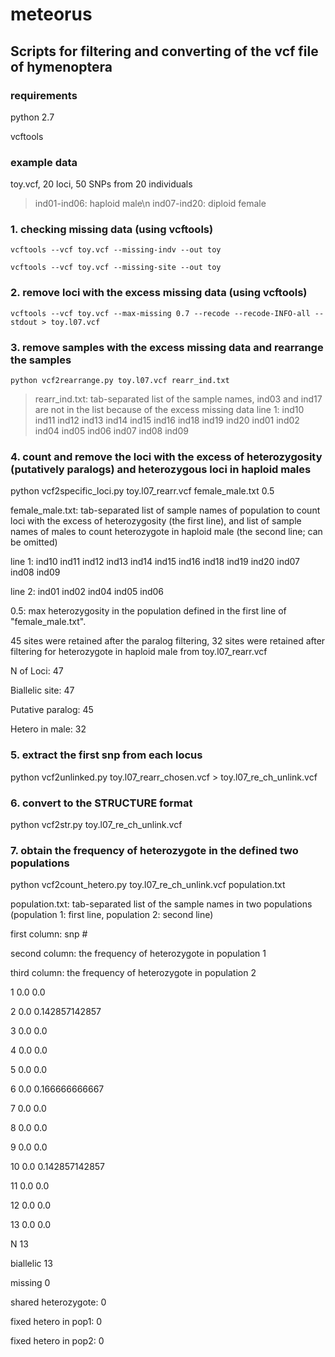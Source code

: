 # meteorus

## Scripts for filtering and converting of the vcf file of hymenoptera

### requirements
python 2.7

vcftools

### example data
toy.vcf, 20 loci, 50 SNPs from 20 individuals

> ind01-ind06: haploid male\n
> ind07-ind20: diploid female

### 1. checking missing data (using vcftools)
```
vcftools --vcf toy.vcf --missing-indv --out toy

vcftools --vcf toy.vcf --missing-site --out toy
```

### 2. remove loci with the excess missing data (using vcftools)
```
vcftools --vcf toy.vcf --max-missing 0.7 --recode --recode-INFO-all --stdout > toy.l07.vcf
```

### 3. remove samples with the excess missing data and rearrange the samples
```
python vcf2rearrange.py toy.l07.vcf rearr_ind.txt
```

>rearr_ind.txt: tab-separated list of the sample names, ind03 and ind17 are not in the list because of the excess missing data
>line 1: ind10	ind11	ind12	ind13	ind14	ind15	ind16	ind18	ind19	ind20	ind01	ind02	ind04	ind05	ind06	ind07	ind08	ind09

### 4. count and remove the loci with the excess of heterozygosity (putatively paralogs) and heterozygous loci in haploid males
python vcf2specific_loci.py toy.l07_rearr.vcf female_male.txt 0.5

female_male.txt: tab-separated list of sample names of population to count loci with the excess of heterozygosity (the first line), and list of sample  names of males to count heterozygote in haploid male (the second line; can be omitted)

line 1: ind10	ind11	ind12	ind13	ind14	ind15	ind16	ind18	ind19	ind20	ind07	ind08	ind09

line 2: ind01	ind02	ind04	ind05	ind06

0.5: max heterozygosity in the population defined in the first line of "female_male.txt".

45 sites were retained after the paralog filtering, 32 sites were retained after filtering for heterozygote in haploid male from toy.l07_rearr.vcf
 
N of Loci: 47
 
Biallelic site: 47
 
Putative paralog: 45
 
Hetero in male: 32

### 5. extract the first snp from each locus
python vcf2unlinked.py toy.l07_rearr_chosen.vcf > toy.l07_re_ch_unlink.vcf

### 6. convert to the STRUCTURE format
python vcf2str.py toy.l07_re_ch_unlink.vcf

### 7. obtain the frequency of heterozygote in the defined two populations 
python vcf2count_hetero.py toy.l07_re_ch_unlink.vcf population.txt

population.txt: tab-separated list of the sample names in two populations (population 1: first line, population 2: second line)

first column: snp #

second column: the frequency of heterozygote in population 1

third column: the frequency of heterozygote in population 2

1 0.0 0.0

2 0.0 0.142857142857

3 0.0 0.0

4 0.0 0.0

5 0.0 0.0

6 0.0 0.166666666667

7 0.0 0.0

8 0.0 0.0

9 0.0 0.0

10 0.0 0.142857142857

11 0.0 0.0

12 0.0 0.0

13 0.0 0.0

N 13

biallelic 13

missing 0

shared heterozygote: 0

fixed hetero in pop1: 0

fixed hetero in pop2: 0
